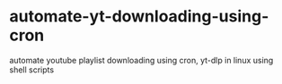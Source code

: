 # automate-yt-downloading-using-cron
automate youtube playlist downloading using cron, yt-dlp in linux using shell scripts
